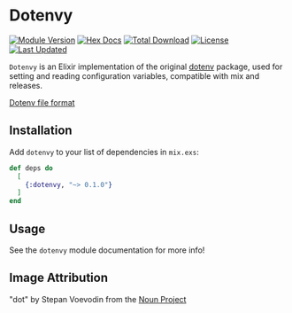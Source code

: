 # Dotenvy

[![Module Version](https://img.shields.io/hexpm/v/dotenvy.svg)](https://hex.pm/packages/dotenvy)
[![Hex Docs](https://img.shields.io/badge/hex-docs-lightgreen.svg)](https://hexdocs.pm/dotenvy/)
[![Total Download](https://img.shields.io/hexpm/dt/dotenvy.svg)](https://hex.pm/packages/dotenvy)
[![License](https://img.shields.io/hexpm/l/dotenvy.svg)](https://hex.pm/packages/dotenvy)
[![Last Updated](https://img.shields.io/github/last-commit/fireproofsocks/dotenvy.svg)](https://github.com/fireproofsocks/dotenvy/commits/master)

`Dotenvy` is an Elixir implementation of the original [dotenv](https://github.com/bkeepers/dotenv) package, used for setting and reading configuration variables, compatible with mix and releases.

[Dotenv file format](docs/dotenv-file-format.md)

## Installation

Add `dotenvy` to your list of dependencies in `mix.exs`:

```elixir
def deps do
  [
    {:dotenvy, "~> 0.1.0"}
  ]
end
```

## Usage


See the `dotenvy` module documentation for more info!

## Image Attribution

"dot" by Stepan Voevodin from the [Noun Project](https://thenounproject.com/)